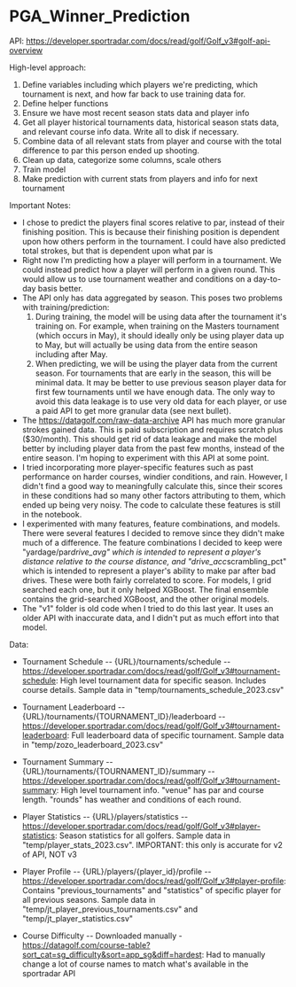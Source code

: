 # PGA_Winner_Prediction

API: https://developer.sportradar.com/docs/read/golf/Golf_v3#golf-api-overview

High-level approach:
1. Define variables including which players we're predicting, which tournament is next, and how far back to use training data for.
2. Define helper functions
3. Ensure we have most recent season stats data and player info
4. Get all player historical tournaments data, historical season stats data, and relevant course info data. Write all to disk if necessary.
5. Combine data of all relevant stats from player and course with the total difference to par this person ended up shooting.
6. Clean up data, categorize some columns, scale others
7. Train model
8. Make prediction with current stats from players and info for next tournament



Important Notes:
- I chose to predict the players final scores relative to par, instead of their finishing position. This is because their finishing position is dependent upon
    how others perform in the tournament. I could have also predicted total strokes, but that is dependent upon what par is
- Right now I'm predicting how a player will perform in a tournament. We could instead predict how a player will perform in a given round. This would allow us to use
    tournament weather and conditions on a day-to-day basis better.
- The API only has data aggregated by season. This poses two problems with training/prediction:
    1. During training, the model will be using data after the tournament it's training on. For example, when training on the Masters tournament (which occurs in May),
        it should ideally only be using player data up to May, but will actually be using data from the entire season including after May.
    2. When predicting, we will be using the player data from the current season. For tournaments that are early in the season, this will be minimal data.
        It may be better to use previous season player data for first few tournaments until we have enough data.
    The only way to avoid this data leakage is to use very old data for each player, or use a paid API to get more granular data (see next bullet).
- The https://datagolf.com/raw-data-archive API has much more granular strokes gained data. This is paid subscription and requires scratch plus ($30/month). This
    should get rid of data leakage and make the model better by including player data from the past few months, instead of the entire season. I'm hoping to experiment
    with this API at some point.
- I tried incorporating more player-specific features such as past performance on harder courses, windier conditions, and rain. However, I didn't find a good way to 
    meaningfully calculate this, since their scores in these conditions had so many other factors attributing to them, which ended up being very noisy. The code to
    calculate these features is still in the notebook.
- I experimented with many features, feature combinations, and models. There were several features I decided to remove since they didn't make much of a difference. The
    feature combinations I decided to keep were "yardage/par*drive_avg" which is intended to represent a player's distance relative to the course distance, and
    "drive_acc*scrambling_pct" which is intended to represent a player's ability to make par after bad drives. These were both fairly correlated to score. For models,
    I grid searched each one, but it only helped XGBoost. The final ensemble contains the grid-searched XGBoost, and the other original models.
- The "v1" folder is old code when I tried to do this last year. It uses an older API with inaccurate data, and I didn't put as much effort into that model.


Data:
- Tournament Schedule -- {URL}/tournaments/schedule -- https://developer.sportradar.com/docs/read/golf/Golf_v3#tournament-schedule:
        High level tournament data for specific season. Includes course details. Sample data in "temp/tournaments_schedule_2023.csv"

- Tournament Leaderboard -- {URL}/tournaments/{TOURNAMENT_ID}/leaderboard -- https://developer.sportradar.com/docs/read/golf/Golf_v3#tournament-leaderboard:
        Full leaderboard data of specific tournament. Sample data in "temp/zozo_leaderboard_2023.csv"
    
- Tournament Summary -- {URL}/tournaments/{TOURNAMENT_ID}/summary -- https://developer.sportradar.com/docs/read/golf/Golf_v3#tournament-summary:
        High level tournament info. "venue" has par and course length. "rounds" has weather and conditions of each round.
    
- Player Statistics -- {URL}/players/statistics -- https://developer.sportradar.com/docs/read/golf/Golf_v3#player-statistics:
        Season statistics for all golfers. Sample data in "temp/player_stats_2023.csv". IMPORTANT: this only is accurate for v2 of API, NOT v3
    
- Player Profile -- {URL}/players/{player_id}/profile -- https://developer.sportradar.com/docs/read/golf/Golf_v3#player-profile:
        Contains "previous_tournaments" and "statistics" of specific player for all previous seasons. Sample data in "temp/jt_player_previous_tournaments.csv" and 
        "temp/jt_player_statistics.csv"

- Course Difficulty -- Downloaded manually - https://datagolf.com/course-table?sort_cat=sg_difficulty&sort=app_sg&diff=hardest:
        Had to manually change a lot of course names to match what's available in the sportradar API